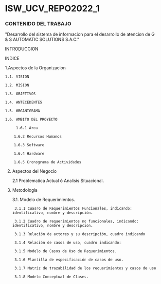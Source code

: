 # ISW_UCV_REPO2022_1
### CONTENIDO DEL TRABAJO

"Desarrollo del sistema de informacion para el desarrollo de atencion de G & S AUTOMATIC SOLUTIONS S.A.C."

INTRODUCCION

INDICE

1.Aspectos de la Organizacion

    1.1. VISION

    1.2. MISION

    1.3. OBJETIVOS

    1.4. ANTECEDENTES

    1.5. 0RGANIGRAMA

    1.6. AMBITO DEL PROYECTO

         1.6.1 Area
  
        1.6.2 Recursos Humanos

        1.6.3 Software

        1.6.4 Hardware

        1.6.5 Cronograma de Actividades

2. Aspectos del Negocio
  
    2.1 Problematica Actual ó Analisis Situacional.
  
3. Metodologia
 
    3.1. Modelo de Requerimientos.
   
        3.1.1 Cuasro de Requerimientos Funcionales, indicando: identificativo, nombre y descripción.
      
        3.1.2 Cuadro de requerimientos no funcionales, indicando: identificativo, nombre y descripcion.
      
        3.1.3 Relación de actores y su descripción, cuadro indicando
         
        3.1.4 Relación de casos de uso, cuadro indicando:
      
        3.1.5 Modelo de Casos de Uso de Requerimientos.
      
        3.1.6 Plantilla de especificación de casos de uso.
      
        3.1.7 Matriz de trazabilidad de los requerimientos y casos de uso 
      
        3.1.8 Modelo Conceptual de Clases.
